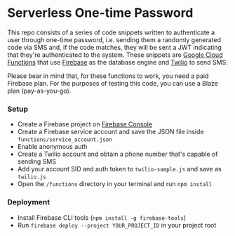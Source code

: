 # Serverless One-time Password

This repo consists of a series of code snippets written to authenticate a user through one-time password,
i.e. sending them a randomly generated code via SMS and, if the code matches, they will be sent a JWT indicating
that they're authenticated to the system. These snippets are [Google Cloud Functions](https://cloud.google.com/functions/)
that use [Firebase](https://firebase.google.com/) as the database engine and [Twilio](https://www.twilio.com/) to send
SMS.

Please bear in mind that, for these functions to work, you need a paid Firebase plan. For the purposes of
testing this code, you can use a Blaze plan (pay-as-you-go).

### Setup
* Create a Firebase project on [Firebase Console](https://console.firebase.google.com)
* Create a Firebase service account and save the JSON file inside `functions/service_account.json`
* Enable anonymous auth
* Create a Twilio account and obtain a phone number that's capable of sending SMS
* Add your account SID and auth token to `twilio-sample.js` and save as `twilio.js`
* Open the `/functions` directory in your terminal and run `npm install`

### Deployment
* Install Firebase CLI tools (`npm install -g firebase-tools`)
* Run `firebase deploy --project YOUR_PROJECT_ID` in your project root
